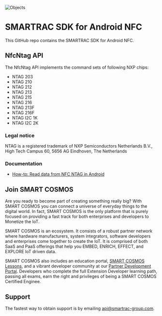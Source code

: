 ![Objects](https://s3-eu-west-1.amazonaws.com/api.smart-cosmos.com/images/smartrac_logo.jpg)

# SMARTRAC SDK for Android NFC
This GitHub repo contains the SMARTRAC SDK for Android NFC.

## NfcNtag API

The NfcNtag API implements the command sets of following NXP chips:

 - NTAG 203
 - NTAG 210
 - NTAG 212
 - NTAG 213
 - NTAG 215
 - NTAG 216
 - NTAG 213F
 - NTAG 216F
 - NTAG I2C 1K
 - NTAG I2C 2K

### Legal notice

NTAG is a registered trademark of 
NXP Semiconductors Netherlands B.V.,
High Tech Campus 60,
5656 AG Eindhoven,
The Netherlands 

### Documentation

 - [How-to: Read data from NFC NTAG in Android](https://github.com/SMARTRACTECHNOLOGY-PUBLIC/smartrac-sdk-java-android-nfc/blob/master/nfc-ntag/How-to%20Read%20data%20from%20NFC%20NTAG.md "How-to: Read data from NFC NTAG in Android")

## Join SMART COSMOS
Are you ready to become part of creating something really big? With SMART COSMOS
you can connect a universe of everyday things to the digital world. In fact,
SMART COSMOS is the only platform that is purely focused on providing a fast
track for both enterprises and developers to Monetize the IoT.

SMART COSMOS is an ecosystem. It consists of a robust partner network where
hardware manufacturers, system integrators, software developers and enterprises
come together to create the IoT. It is comprised of both SaaS and PaaS offerings
that help you EMBED, ENRICH, EFFECT, and EXPLORE IoT driven data.

SMART COSMOS also includes an education portal,
[SMART COSMOS Lessons](http://lessons.smart-cosmos.com), and a
vibrant developer community at our
[Partner Development Portal](https://partner.smart-cosmos.com). Developers who
complete the full Extension Developer learning path, passing all exams, earn the
right and privileges of being a SMART COSMOS Certified Enginee.

## Support
The fastest way to obtain support is by emailing <api@smartrac-group.com>.

